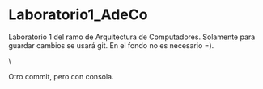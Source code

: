 # Laboratorio1_AdeCo
Laboratorio 1 del ramo de Arquitectura de Computadores.
Solamente para guardar cambios se usará git.
En el fondo no es necesario =).

\\

Otro commit, pero con consola.